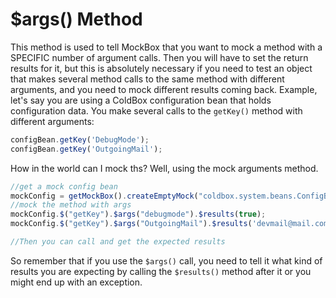 # $args() Method

This method is used to tell MockBox that you want to mock a method with a SPECIFIC number of argument calls. Then you will have to set the return results for it, but this is absolutely necessary if you need to test an object that makes several method calls to the same method with different arguments, and you need to mock different results coming back. Example, let's say you are using a ColdBox configuration bean that holds configuration data. You make several calls to the `getKey()` method with different arguments:

```javascript
configBean.getKey('DebugMode');
configBean.getKey('OutgoingMail');
```

How in the world can I mock ths? Well, using the mock arguments method.

```javascript
//get a mock config bean
mockConfig = getMockBox().createEmptyMock("coldbox.system.beans.ConfigBean");
//mock the method with args
mockConfig.$("getKey").$args("debugmode").$results(true);
mockConfig.$("getKey").$args("OutgoingMail").$results('devmail@mail.com');

//Then you can call and get the expected results
```

So remember that if you use the `$args()` call, you need to tell it what kind of results you are expecting by calling the `$results()` method after it or you might end up with an exception.

